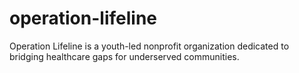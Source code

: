 # operation-lifeline
Operation Lifeline is a youth-led nonprofit organization dedicated to bridging healthcare gaps for underserved communities.
